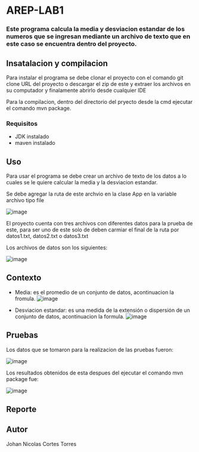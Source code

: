 # AREP-LAB1

### Este programa calcula la media y desviacion estandar de los numeros que se ingresan mediante un archivo de texto que en este caso se encuentra dentro del proyecto.


## Insatalacion y compilacion

Para instalar el programa se debe clonar el proyecto con el comando git clone URL del proyecto o descargar el zip de este y extraer los archivos en su computador y finalamente abrirlo desde cualquier IDE

Para la compilacion, dentro del directorio del pryecto desde la cmd ejecutar el comando mvn package.

### Requisitos

  - JDK instalado
  - maven instalado
  

## Uso

  Para usar el programa se debe crear un archivo de texto de los datos a lo cuales se le quiere calcular la media y la desviacion estandar.
  
  Se debe agregar la ruta de este archvio en la clase App en la variable archivo tipo file
  
  ![image](https://user-images.githubusercontent.com/47215172/90082463-75293100-dcd5-11ea-84c5-4bce16ef7397.png)
  
  El proyecto cuenta con tres archivos con diferentes datos para la prueba de este, para ser uno de este solo de deben carmiar el final de la ruta por datos1.txt, datos2.txt o datos3.txt
  
  Los archivos de datos son los siguientes:
  
  ![image](https://user-images.githubusercontent.com/47215172/90082621-dcdf7c00-dcd5-11ea-9de9-ffcf6fb20be0.png)


## Contexto

  - Media: es el promedio de un conjunto de datos, acontinuacion la fromula.
    ![image](https://user-images.githubusercontent.com/47215172/90081834-0d261b00-dcd4-11ea-8339-5247e1f6bd4f.png)
  
  - Desviacion estandar: es una medida de la extensión o dispersión de un conjunto de datos, acontinuacion la formula.
    ![image](https://user-images.githubusercontent.com/47215172/90081942-3181f780-dcd4-11ea-86d8-b36b580ac64e.png)
    
    
## Pruebas

  Los datos que se tomaron para la realizacion de las pruebas fueron:
  
  ![image](https://user-images.githubusercontent.com/47215172/90082094-8de51700-dcd4-11ea-92af-424daf14fb40.png)
  
  Los resultados obtenidos de esta despues del ejecutar el comando mvn package fue:

  ![image](https://user-images.githubusercontent.com/47215172/90082014-570f0100-dcd4-11ea-8934-9e5f87b6b52c.png)
  
  
## Reporte

## Autor
  Johan Nicolas Cortes Torres
